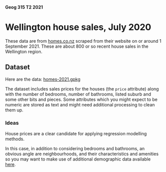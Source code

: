 **Geog 315 T2 2021**

# Wellington house sales, July 2020
These data are from [homes.co.nz](https://homes.co.nz) scraped from their website on or around 1 September 2021. These are about 800 or so recent house sales in the Wellington region.

## Dataset
Here are the data: [homes-2021.gpkg](homes-2021.gpkg?raw=true)

The dataset includes sales prices for the houses (the `price` attribute) along with the number of bedrooms, number of bathrooms, listed suburb and some other bits and pieces. Some attributes which you might expect to be numeric are stored as text and might need additional processing to clean them up.

### Ideas
House prices are a clear candidate for applying regression modelling methods.

In this case, in addition to considering bedrooms and bathrooms, an obvious angle are neighbourhoods, and their characteristics and amenities so you may want to make use of additional demographic data available [here](../aotearoa-new-zealand-census-data.md).
